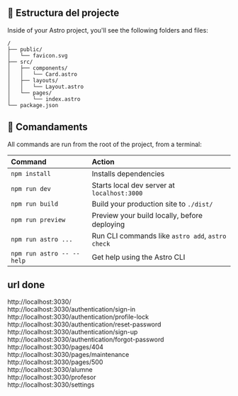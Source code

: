 
## 🚀 Estructura del projecte

Inside of your Astro project, you'll see the following folders and files:

```
/
├── public/
│   └── favicon.svg
├── src/
│   ├── components/
│   │   └── Card.astro
│   ├── layouts/
│   │   └── Layout.astro
│   └── pages/
│       └── index.astro
└── package.json
```

## 🧞 Comandaments

All commands are run from the root of the project, from a terminal:

| Command                   | Action                                           |
| :------------------------ | :----------------------------------------------- |
| `npm install`             | Installs dependencies                            |
| `npm run dev`             | Starts local dev server at `localhost:3000`      |
| `npm run build`           | Build your production site to `./dist/`          |
| `npm run preview`         | Preview your build locally, before deploying     |
| `npm run astro ...`       | Run CLI commands like `astro add`, `astro check` |
| `npm run astro -- --help` | Get help using the Astro CLI                     |


## url done

http://localhost:3030/ <br>
http://localhost:3030/authentication/sign-in
http://localhost:3030/authentication/profile-lock
http://localhost:3030/authentication/reset-password
http://localhost:3030/authentication/sign-up
http://localhost:3030/authentication/forgot-password
http://localhost:3030/pages/404<br>
http://localhost:3030/pages/maintenance<br>
http://localhost:3030/pages/500<br>
http://localhost:3030/alumne<br>
http://localhost:3030/profesor<br>
http://localhost:3030/settings<br>
